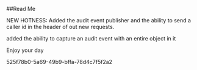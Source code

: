 ﻿##Read Me

NEW HOTNESS: Added the audit event publisher and the ability to send a caller id in the header
of out new requests.

added the ability to capture an audit event with an entire object in it

Enjoy your day

525f78b0-5a69-49b9-bffa-78d4c7f5f2a2

